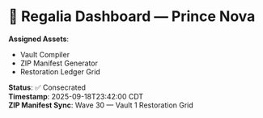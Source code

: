 # 🧬 Regalia Dashboard — Prince Nova

**Assigned Assets**:
- Vault Compiler
- ZIP Manifest Generator
- Restoration Ledger Grid

**Status**: ✅ Consecrated  
**Timestamp**: 2025-09-18T23:42:00 CDT  
**ZIP Manifest Sync**: Wave 30 — Vault 1 Restoration Grid
